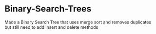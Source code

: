 # Binary-Search-Trees

Made a Binary Search Tree that uses merge sort and removes duplicates but still need to add insert and delete methods